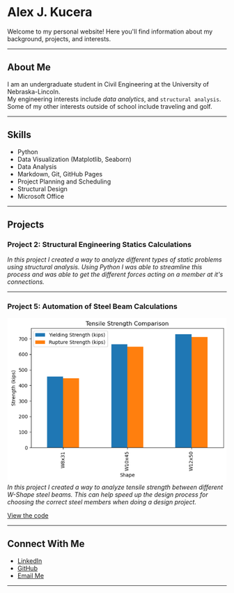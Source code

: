 # Alex J. Kucera

Welcome to my personal website! Here you'll find information about my background, projects, and interests.

---

## About Me

I am an undergraduate student in Civil Engineering at the University of Nebraska-Lincoln.  
My engineering interests include *data analytics*, and `structural analysis`. 
Some of my other interests outside of school include traveling and golf.

---

## Skills

- Python  
- Data Visualization (Matplotlib, Seaborn)  
- Data Analysis  
- Markdown, Git, GitHub Pages
- Project Planning and Scheduling
- Structural Design
- Microsoft Office

---

## Projects

### Project 2: Structural Engineering Statics Calculations 
*In this project I created a way to analyze different types of static problems using structural analysis. Using Python I was able to streamline this process and was able to get the different forces acting on a member at it's connections.*

---

### Project 5: Automation of Steel Beam Calculations
![Placeholder image](project5_tensilestrength.png)  
*In this project I created a way to analyze tensile strength between different W-Shape steel beams. This can help speed up the design process for choosing the correct steel members when doing a design project.*

[View the code](https://github.com/AlexKucera99/alexkucera99.github.io/blob/main/CIVE202_Spring2025_Project5_PythonCode.ipynb)

---

## Connect With Me

- [LinkedIn](https://www.linkedin.com/feed/?trk=guest_homepage-basic_nav-header-signin)  
- [GitHub](https://github.com/AlexKucera99)  
- [Email Me](mailto:alexkucera99@gmail.com)

---


